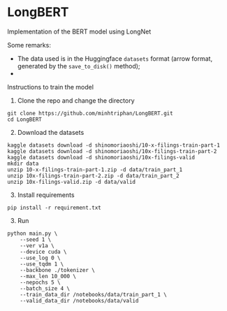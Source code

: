 # LongBERT
Implementation of the BERT model using LongNet

Some remarks:
* The data used is in the Huggingface `datasets` format (arrow format, generated by the `save_to_disk()` method);
* 

Instructions to train the model
1. Clone the repo and change the directory
```
git clone https://github.com/minhtriphan/LongBERT.git
cd LongBERT
```

2. Download the datasets
```
kaggle datasets download -d shinomoriaoshi/10-x-filings-train-part-1
kaggle datasets download -d shinomoriaoshi/10x-filings-train-part-2
kaggle datasets download -d shinomoriaoshi/10x-filings-valid
mkdir data
unzip 10-x-filings-train-part-1.zip -d data/train_part_1
unzip 10x-filings-train-part-2.zip -d data/train_part_2
unzip 10x-filings-valid.zip -d data/valid
```

3. Install requirements
```
pip install -r requirement.txt
```

3. Run
```
python main.py \
    --seed 1 \
    --ver v1a \
    --device cuda \
    --use_log 0 \
    --use_tqdm 1 \
    --backbone ./tokenizer \
    --max_len 10_000 \
    --nepochs 5 \
    --batch_size 4 \
    --train_data_dir /notebooks/data/train_part_1 \
    --valid_data_dir /notebooks/data/valid
```
